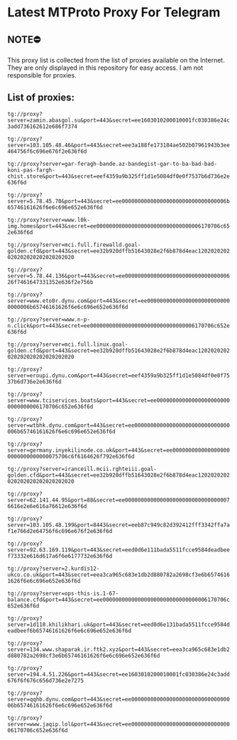 # Latest MTProto Proxy For Telegram

## NOTE⛔

This proxy list is collected from the list of proxies available on the Internet. They are only displayed in this repository for easy access. I am not responsible for proxies.

## List of proxies:

`tg://proxy?server=zamin.abasgol.su&port=443&secret=ee1603010200010001fc030386e24c3add736162612e686f7374`

`tg://proxy?server=103.105.48.46&port=443&secret=ee3a188fe173184ae502b07961943b3ee464756f6c696e676f2e636f6d`

`tg://proxy?server=gar-feragh-bande.az-bandegist-gar-to-ba-bad-bad-koni-pas-fargh-chist.store&port=443&secret=eef4359a9b325ff1d1e5084df0e0f7537b6d736e2e636f6d`

`tg://proxy?server=5.78.45.70&port=443&secret=ee000000000000000000000000000000006b65746161626f6e6c696e652e636f6d`

`tg://proxy?server=www.l0k-img.homes&port=443&secret=ee000000000000000000000000000000006170706c652e636f6d`

`tg://proxy?server=mci.full.firewalld.goal-golden.cfd&port=443&secret=ee32b920dffb51643028e2f6b878d4eac1202020202020202020202020202020`

`tg://proxy?server=5.78.44.136&port=443&secret=ee00000000000000000000000000000000626f7461647331352e636f2e756b`

`tg://proxy?server=www.eto0r.dynu.com&port=443&secret=ee000000000000000000000000000000006b65746161626f6e6c696e652e636f6d`

`tg://proxy?server=www.n-p-n.click&port=443&secret=ee000000000000000000000000000000006170706c652e636f6d`

`tg://proxy?server=mci.full.linux.goal-golden.cfd&port=443&secret=ee32b920dffb51643028e2f6b878d4eac1202020202020202020202020202020`

`tg://proxy?server=eroupi.dynu.com&port=443&secret=eef4359a9b325ff1d1e5084df0e0f7537b6d736e2e636f6d`

`tg://proxy?server=www.tciservices.boats&port=443&secret=ee000000000000000000000000000000006170706c652e636f6d`

`tg://proxy?server=wtbhk.dynu.com&port=443&secret=ee000000000000000000000000000000006b65746161626f6e6c696e652e636f6d`

`tg://proxy?server=germany.inyekilinode.co.uk&port=443&secret=ee0000000000000000000000000000000075706c6f6164626f792e636f6d`

`tg://proxy?server=iranceill.mcii.rghteiii.goal-golden.cfd&port=443&secret=ee32b920dffb51643028e2f6b878d4eac1202020202020202020202020202020`

`tg://proxy?server=62.141.44.95&port=88&secret=ee0000000000000000000000000000000076616e2e6e616a76612e636f6d`

`tg://proxy?server=103.105.48.199&port=8443&secret=eeb87c949c82d392412fff3342ffa7af1e766d2e64756f6c696e676f2e636f6d`

`tg://proxy?server=92.63.169.119&port=443&secret=eed0d6e111bada5511fcce9584deadbeef73332e616d617a6f6e6177732e636f6d`

`tg://proxy?server=2.kurdis12-ukco.co.uk&port=443&secret=eea3ca965c683e1db2d880782a2698cf3e6b65746161626f6e6c696e652e636f6d`

`tg://proxy?server=ops-this-is.1-67-balance.cfd&port=443&secret=ee000000000000000000000000000000006170706c652e636f6d`

`tg://proxy?server=1d110.khilikhari.uk&port=443&secret=eed0d6e131bada5511fcce9584deadbeef6b65746161626f6e6c696e652e636f6d`

`tg://proxy?server=134.www.shaparak.ir.ftk2.xyz&port=443&secret=eea3ca965c683e1db2d880782a2698cf3e6b65746161626f6e6c696e652e636f6d`

`tg://proxy?server=194.4.51.226&port=443&secret=ee1603010200010001fc030386e24c3add676f6f676c656d736e2e7275`

`tg://proxy?server=qqhb.dynu.com&port=443&secret=ee000000000000000000000000000000006b65746161626f6e6c696e652e636f6d`

`tg://proxy?server=www.jaqip.lol&port=443&secret=ee000000000000000000000000000000006170706c652e636f6d`

